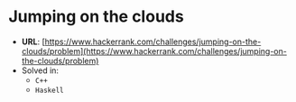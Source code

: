 # Jumping on the clouds

* **URL**: [https://www.hackerrank.com/challenges/jumping-on-the-clouds/problem](https://www.hackerrank.com/challenges/jumping-on-the-clouds/problem)
* Solved in:
    * `C++`
    * `Haskell`
